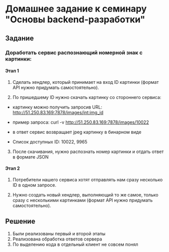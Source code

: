 # Домашнее задание к семинару "Основы backend-разработки"


## Задание

### Доработать сервис распознающий номерной знак с картинки:

#### Этап 1

1. Сделать хендлер, который принимает на вход ID картинки (формат API нужно придумать самостоятельно).

2. По пришедшему ID нужно скачать картинку со стороннего сервиса:

- картинку можно получить запросив URL: http://51.250.83.169:7878/images/<int:img_id>

- пример запроса: curl -v http://51.250.83.169:7878/images/10022

- в ответ сервис возвращает jpeg картинку в бинарном виде
- Список доступных ID: 10022, 9965

3. После скачивания, нужно распознать номер картинки и отдать ответ в формате JSON

#### Этап 2

1. Потребители нашего сервиса хотят отправлять нам сразу несколько ID в одном запросе.

2. Нужно создать новый хендлер, выполняющий то же самое, только сразу с несколькими картинками (формат API нужно придумать самостоятельно).

## Решение
1. Были реализованы первый и второй этапы
2. Реализована обработка ответов сервера
3. По выделению кода в отдельный клиент не совсем понял
